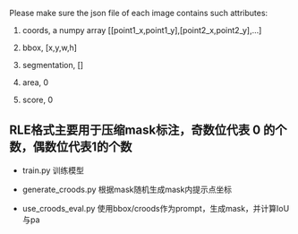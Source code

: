 Please make sure the json file of each image contains such attributes:

1) coords, a numpy array [[point1_x,point1_y],[point2_x,point2_y],...]

2) bbox, [x,y,w,h]

3) segmentation, []

4) area, 0

5) score, 0

## RLE格式主要用于压缩mask标注，奇数位代表 0 的个数，偶数位代表1的个数

- train.py 训练模型

- generate_croods.py 根据mask随机生成mask内提示点坐标

- use_croods_eval.py 使用bbox/croods作为prompt，生成mask，并计算IoU与pa

